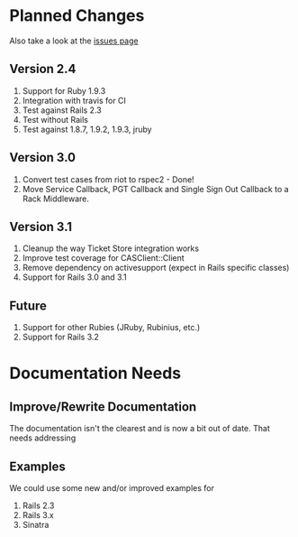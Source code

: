 # Planned Changes

Also take a look at the [issues page](/rubycas/rubycas-client/issues)

## Version 2.4

1. Support for Ruby 1.9.3
1. Integration with travis for CI
  1. Test against Rails 2.3
  1. Test without Rails
  1. Test against 1.8.7, 1.9.2, 1.9.3, jruby

## Version 3.0

1. Convert test cases from riot to rspec2 - Done!
1. Move Service Callback, PGT Callback and Single Sign Out Callback to
   a Rack Middleware.

## Version 3.1

1. Cleanup the way Ticket Store integration works
1. Improve test coverage for CASClient::Client
1. Remove dependency on activesupport (expect in Rails specific classes)
1. Support for Rails 3.0 and 3.1

## Future

1. Support for other Rubies (JRuby, Rubinius, etc.)
1. Support for Rails 3.2

# Documentation Needs

## Improve/Rewrite Documentation

The documentation isn't the clearest and is now a bit out of date. That
needs addressing

## Examples

We could use some new and/or improved examples for

1. Rails 2.3
1. Rails 3.x
1. Sinatra
